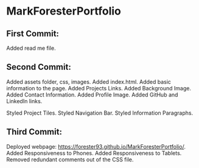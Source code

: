 # MarkForesterPortfolio

## First Commit:

Added read me file.

## Second Commit:

Added assets folder, css, images.
Added index.html.
Added basic information to the page.
Added Projects Links.
Added Background Image.
Added Contact Information.
Added Profile Image.
Added GitHub and LinkedIn links.

Styled Project Tiles.
Styled Navigation Bar.
Styled Information Paragraphs.

## Third Commit:

Deployed webpage: https://forester93.github.io/MarkForesterPortfolio/.
Added Responsiveness to Phones.
Added Responsiveness to Tablets.
Removed redundant comments out of the CSS file.

